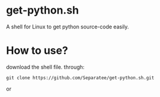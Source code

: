 # get-python.sh
A shell for Linux to get python source-code easily.
# How to use?
download the shell file. through:
````
git clone https://github.com/Separatee/get-python.sh.git
````
or
